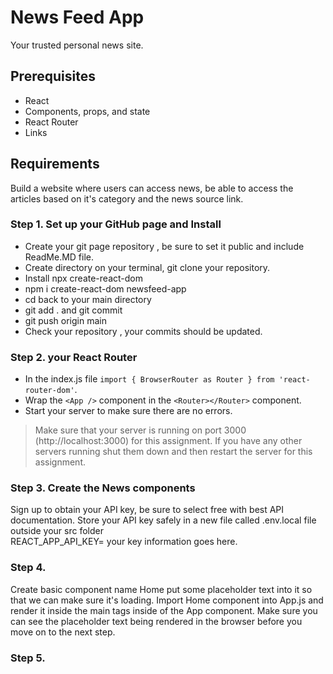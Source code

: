 # News Feed App
Your trusted personal news site.

## Prerequisites

- React
- Components, props, and state
- React Router
- Links

## Requirements

Build a website where users can access news, be able to access the articles based on it's category and the news source link.

### Step 1. Set up your GitHub page and Install

- Create your git page repository , be sure to set it public and include ReadMe.MD file. 
- Create directory on your terminal, git clone your repository.
- Install npx create-react-dom
- npm i create-react-dom newsfeed-app
- cd back to your main directory
- git add . and git commit
- git push origin main
- Check your repository , your commits should be updated.

### Step 2. your React Router 
 - In the index.js file `import { BrowserRouter as Router } from 'react-router-dom'`.
 - Wrap the `<App />` component in the `<Router></Router>` component.
 - Start your server to make sure there are no errors.

> Make sure that your server is running on port 3000 (http://localhost:3000) for this assignment. If you have any other servers running shut them down and then restart the server for this assignment.


### Step 3. Create the News components
Sign up to obtain your API key, be sure to select free with best API documentation. Store your API key safely in a new file called .env.local file outside your src folder  
REACT_APP_API_KEY= your key information goes here.


### Step 4.



Create basic component name Home put some placeholder text into it so that we can make sure it's loading. Import Home component into App.js and render it inside the main tags inside of the App component. Make sure you can see the placeholder text being rendered in the browser before you move on to the next step.

### Step 5.







